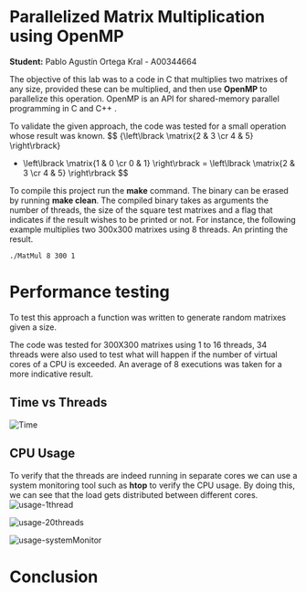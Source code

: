 # Parallelized Matrix Multiplication using OpenMP
**Student:** Pablo Agustín Ortega Kral - A00344664

The objective of this lab was to a code in C that multiplies two matrixes of any size, provided these can be multiplied, and then use **OpenMP** to parallelize this operation. OpenMP is an API for shared-memory parallel programming in C and C++ .

To validate the given approach, the code was tested for a small operation whose result was known.
$$ {\left\lbrack \matrix{2 & 3 \cr 4 & 5} \right\rbrack} 
* \left\lbrack \matrix{1 & 0 \cr 0 & 1} \right\rbrack
= \left\lbrack \matrix{2 & 3 \cr 4 & 5} \right\rbrack
$$

To compile this project run the **make** command. The binary can be erased by running **make clean**. The compiled binary takes as arguments the number of threads, the size of the square test matrixes and a flag that indicates if the result wishes to be printed or not.
For instance, the following example multiplies two 300x300 matrixes using 8 threads. An printing the result.
```
./MatMul 8 300 1
```

# Performance testing
To test this approach a function was written to generate random matrixes given a size.

The code was tested for 300X300 matrixes using 1 to 16 threads, 34 threads were also used to test what will happen if the number of virtual cores of a CPU is exceeded. An average of 8 executions was taken for a more indicative result.
## Time vs Threads
![Time](figures/)

## CPU Usage
To verify that the threads are indeed running in separate cores we can use a system monitoring tool such as **htop** to verify the CPU usage. By doing this, we can see that the load gets distributed between different cores.
![usage-1thread](figures/1T-use.png?raw=true "Usage 1 Thread")

![usage-20threads](figures/20T-use.png?raw=true "Usage 20 Threads")

![usage-systemMonitor](figures/SysMonitor.png?raw=true "System Monitor")

# Conclusion

